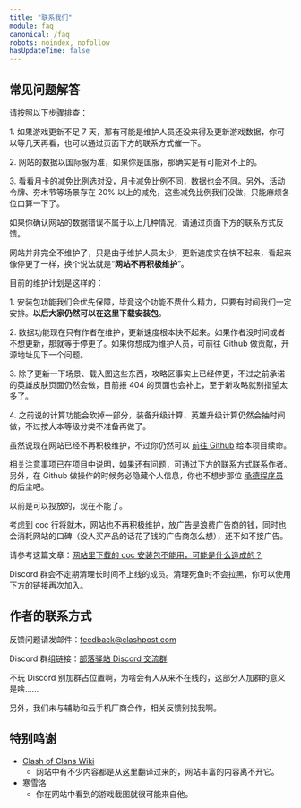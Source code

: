 ```yaml
---
title: "联系我们"
module: faq
canonical: /faq
robots: noindex, nofollow
hasUpdateTime: false
---
```


## 常见问题解答

<Panel title="网站的数据为什么跟游戏内对不上？">
    <p>请按照以下步骤排查：</p>
    <p>1. 如果游戏更新不足 7 天，那有可能是维护人员还没来得及更新游戏数据，你可以等几天再看，也可以通过页面下方的联系方式催一下。</p>
    <p>2. 网站的数据以国际服为准，如果你是国服，那确实是有可能对不上的。</p>
    <p>3. 看看月卡的减免比例选对没，月卡减免比例不同，数据也会不同。另外，活动令牌、夯木节等场景存在 20% 以上的减免，这些减免比例我们没做，只能麻烦各位口算一下了。</p>
    <p>如果你确认网站的数据错误不属于以上几种情况，请通过页面下方的联系方式反馈。</p>
</Panel>
<Panel title="网站不维护了吗？我还可以在这里下载安装包吗？">
    <p>网站并非完全不维护了，只是由于维护人员太少，更新速度实在快不起来，看起来像停更了一样，换个说法就是“<strong>网站不再积极维护</strong>”。</p>
    <p>目前的维护计划是这样的：</p>
    <p>1. 安装包功能我们会优先保障，毕竟这个功能不费什么精力，只要有时间我们一定安排。<strong>以后大家仍然可以在这里下载安装包</strong>。</p>
    <p>2. 数据功能现在只有作者在维护，更新速度根本快不起来。如果作者没时间或者不想更新，那就等于停更了。如果你想成为维护人员，可前往 Github 做贡献，开源地址见下一个问题。</p>
    <p>3. 除了更新一下场景、载入图这些东西，攻略区事实上已经停更，不过之前承诺的英雄皮肤页面仍然会做，目前报 404 的页面也会补上，至于新攻略就别指望太多了。</p>
    <p>4. 之前说的计算功能会砍掉一部分，装备升级计算、英雄升级计算仍然会抽时间做，不过按大本等级分类不准备再做了。</p>
</Panel>
<Panel title="网站的开源地址在哪里？">
    <p>虽然说现在网站已经不再积极维护，不过你仍然可以 <a href="https://github.com/lemonicy/clashpost" target="_blank" rel="nofollow noreferrer">前往 Github</a> 给本项目续命。</p>
    <p>相关注意事项已在项目中说明，如果还有问题，可通过下方的联系方式联系作者。另外，在 Github 做操作的时候务必隐藏个人信息，你也不想步那位
        <a href="https://www.sohu.com/a/724375120_121333743" target="_blank" rel="nofollow noreferrer">承德程序员</a> 的后尘吧。</p>
</Panel>
<Panel title="这个网站能投放广告吗？">
    <p>以前是可以投放的，现在不能了。</p>
    <p>考虑到 coc 行将就木，网站也不再积极维护，放广告是浪费广告商的钱，同时也会消耗网站的口碑（没人买产品的话花了钱的广告商怎么想），还不如不接广告。</p>
</Panel>
<Panel title="网站下载的安装包不能用怎么办？">
    <p>请参考这篇文章：<a href="/p/6903" target="_blank" rel="nofollow noreferrer">网站里下载的 coc 安装包不能用，可能是什么造成的？</a></p>
</Panel>
<Panel title="Discord 群为什么把我踢了？">
    Discord 群会不定期清理长时间不上线的成员。清理死鱼时不会拉黑，你可以使用下方的链接再次加入。
</Panel>

## 作者的联系方式

反馈问题请发邮件：[feedback@clashpost.com](mailto:feedback@clashpost.com)

Discord 群组链接：[部落驿站 Discord 交流群](https://discord.gg/dKn9WQjfdj)

不玩 Discord 别加群占位置啊，为啥会有人从来不在线的，这部分人加群的意义是啥……

另外，我们未与辅助和云手机厂商合作，相关反馈别找我啊。

## 特别鸣谢

- [Clash of Clans Wiki](https://clashofclans.fandom.com/wiki/Clash_of_Clans_Wiki)
    - 网站中有不少内容都是从这里翻译过来的，网站丰富的内容离不开它。
- 寒雪洛
    - 你在网站中看到的游戏截图就很可能来自他。